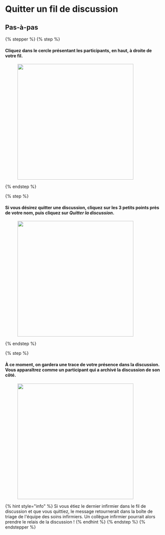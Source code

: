 # Quitter un fil de discussion

## Pas-à-pas

{% stepper %}
{% step %}
#### Cliquez dans le cercle présentant les participants, en haut, à droite de votre fil.

<div align="left"><figure><img src="../../.gitbook/assets/Gérer les participants dun fil de discussion - Step 1.png" alt="" width="375"><figcaption></figcaption></figure></div>
{% endstep %}

{% step %}
#### Si vous désirez quitter une discussion, cliquez sur les 3 petits points près de votre nom, puis cliquez sur _Quitter la discussion_.

<div align="left"><figure><img src="../../.gitbook/assets/Gérer les participants dun fil de discussion - Step 16.jpeg" alt="" width="375"><figcaption></figcaption></figure></div>
{% endstep %}

{% step %}
#### À ce moment, on gardera une trace de votre présence dans la discussion. Vous apparaîtrez comme un participant qui a archivé la discussion de son côté.

<div align="left"><figure><img src="../../.gitbook/assets/Gérer les participants dun fil de discussion - Step 17.jpeg" alt="" width="375"><figcaption></figcaption></figure></div>

{% hint style="info" %}
Si vous étiez le dernier infirmier dans le fil de discussion et que vous quittiez, le message retournerait dans la boîte de triage de l'équipe des soins infirmiers. Un collègue infirmier pourrait alors prendre le relais de la discussion !
{% endhint %}
{% endstep %}
{% endstepper %}
